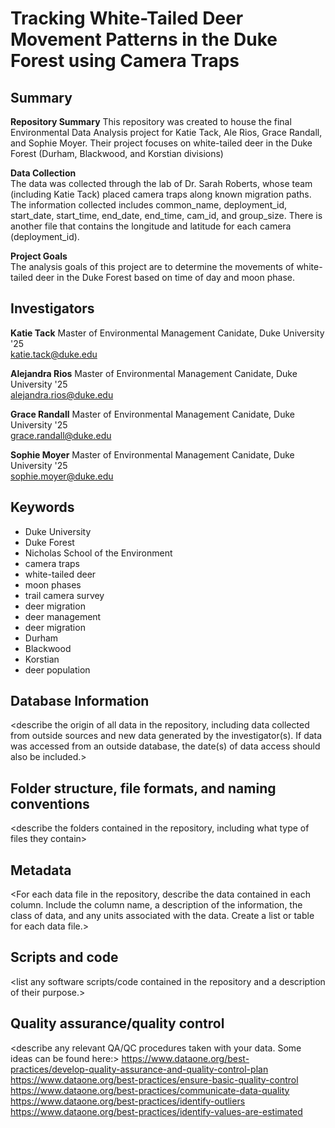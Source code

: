 # Tracking White-Tailed Deer Movement Patterns in the Duke Forest using Camera Traps

## Summary

**Repository Summary**
This repository was created to house the final Environmental Data Analysis project for Katie Tack, Ale Rios, Grace Randall, and Sophie Moyer. Their project focuses on white-tailed deer in the Duke Forest (Durham, Blackwood, and Korstian divisions)

**Data Collection**  
The data was collected through the lab of Dr. Sarah Roberts, whose team (including Katie Tack) placed camera traps along known migration paths. The information collected includes common_name, deployment_id, start_date, start_time, end_date, end_time, cam_id, and group_size. There is another file that contains the longitude and latitude for each camera (deployment_id).

**Project Goals**  
The analysis goals of this project are to determine the movements of white-tailed deer in the Duke Forest based on time of day and moon phase.

## Investigators

**Katie Tack**
Master of Environmental Management Canidate, Duke University '25  
katie.tack@duke.edu

**Alejandra Rios**
Master of Environmental Management Canidate, Duke University '25  
alejandra.rios@duke.edu

**Grace Randall**
Master of Environmental Management Canidate, Duke University '25  
grace.randall@duke.edu

**Sophie Moyer**
Master of Environmental Management Canidate, Duke University '25  
sophie.moyer@duke.edu

## Keywords
- Duke University
- Duke Forest
- Nicholas School of the Environment
- camera traps
- white-tailed deer
- moon phases
- trail camera survey
- deer migration
- deer management
- deer migration
- Durham
- Blackwood
- Korstian
- deer population

## Database Information

<describe the origin of all data in the repository, including data collected from outside sources and new data generated by the investigator(s). If data was accessed from an outside database, the date(s) of data access should also be included.>


## Folder structure, file formats, and naming conventions 

<describe the folders contained in the repository, including what type of files they contain>

<describe the formats of files for the various purposes contained in the repository>

<describe your file naming conventions>

## Metadata

<For each data file in the repository, describe the data contained in each column. Include the column name, a description of the information, the class of data, and any units associated with the data. Create a list or table for each data file.> 

## Scripts and code

<list any software scripts/code contained in the repository and a description of their purpose.>

## Quality assurance/quality control

<describe any relevant QA/QC procedures taken with your data. Some ideas can be found here:>
<https://www.dataone.org/best-practices/develop-quality-assurance-and-quality-control-plan>
<https://www.dataone.org/best-practices/ensure-basic-quality-control>
<https://www.dataone.org/best-practices/communicate-data-quality>
<https://www.dataone.org/best-practices/identify-outliers>
<https://www.dataone.org/best-practices/identify-values-are-estimated>
